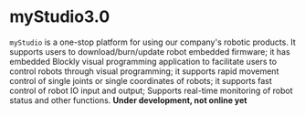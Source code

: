 # myStudio3.0

`myStudio` is a one-stop platform for using our company's robotic products. It supports users to    download/burn/update robot embedded firmware; it has embedded Blockly visual programming application to facilitate users to control robots through visual programming; it supports rapid movement control of single joints or single coordinates of robots; it supports fast control of robot IO input and output; Supports real-time monitoring of robot status and other functions. **Under development, not online yet**

